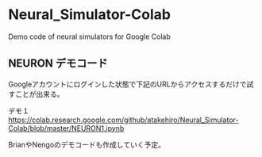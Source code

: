 # Neural_Simulator-Colab
Demo code of neural simulators for Google Colab

## NEURON デモコード
Googleアカウントにログインした状態で下記のURLからアクセスするだけで試すことが出来る。

デモ１ https://colab.research.google.com/github/atakehiro/Neural_Simulator-Colab/blob/master/NEURON1.ipynb

BrianやNengoのデモコードも作成していく予定。
